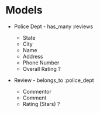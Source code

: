 # Models
* Police Dept - has_many :reviews
    - State
    - City
    - Name
    - Address
    - Phone Number
    - Overall Rating ?

* Review - belongs_to :police_dept
    - Commentor
    - Comment
    - Rating (Stars) ?



